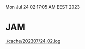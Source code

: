 Mon Jul 24 02:17:05 AM EEST 2023
# JAM
<a href='./cache/202307/24_02.log'>./cache/202307/24_02.log</a>
